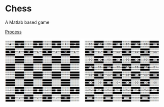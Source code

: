 # Chess
A Matlab based game

<a href="https://drive.google.com/open?id=1tQhoR_PlFVWnr9dzcFRnqQTStmEQhVSO" target="_blank"> Process </a> 

<img src="chess.JPG" width="800">





